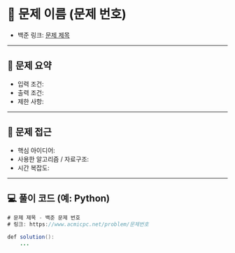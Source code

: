 # 🧩 문제 이름 (문제 번호)  
- 백준 링크: [문제 제목](https://www.acmicpc.net/problem/문제번호)

---

## 📌 문제 요약
- 입력 조건:
- 출력 조건:
- 제한 사항:

---

## 🧠 문제 접근
- 핵심 아이디어:
- 사용한 알고리즘 / 자료구조:
- 시간 복잡도:

---

## 💻 풀이 코드 (예: Python)

```java
# 문제 제목 - 백준 문제 번호
# 링크: https://www.acmicpc.net/problem/문제번호

def solution():
    ...
